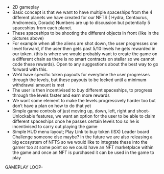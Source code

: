 - 2D gameplay
- Basic concept is that we want to have multiple spaceships from the 4 different planets we
have created for our NFTS ( Hydra, Centaurus, Andromeda, Dorado)
Numbers are up to discussion but potentially 5 spaceships from each planet.
- These spaceships to be shooting the different objects in front (like in the pictures above)
- For example when all the aliens are shot down, the user progresses one level forward, if the
user then gets past 5/10 levels he gets rewarded in our token. (this is where we would
probably want to create the game on a different chain as there is no smart contracts on
stellar so we cannot code these rewards). Open to any suggestions about the best way to go
forward with this.
- We’d have specific token payouts for everytime the user progresses through the levels, but
these payouts to be locked until a minimum withdrawal amount is met
- The user is then incentivised to buy different spaceships, to progress through the levels
faster and earn more rewards
- We want some element to make the levels progressively harder too but don’t have a plan on
how to do that yet
- Simple game controls of just moving up, down, left, right and shoot- Unlockable features, we want an option for the user to be able to claim different spaceships
once he passes certain levels too so he is incentivised to carry out playing the game
- Simple HUD menu layout;
Play
Link to buy token (ISX)
Leader board
Challenge someone else maybe?
In the future we are also releasing a big ecosystem of NFTS so we would like to integrate these into
the gamer too at some point so we could have an NFT marketplace within the game and once an
NFT is purchased it can be used in the game to play


GAMEPLAY LOOP- 
